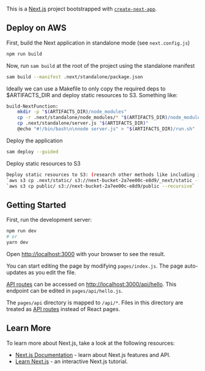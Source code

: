 This is a [Next.js](https://nextjs.org/) project bootstrapped with [`create-next-app`](https://github.com/vercel/next.js/tree/canary/packages/create-next-app).

## Deploy on AWS

First, build the Next application in standalone mode (see `next.config.js`)

```bash
npm run build
```

Now, run `sam build` at the root of the project using the standalone manifest

```bash
sam build --manifest .next/standalone/package.json
```

Ideally we can use a Makefile to only copy the required deps to $ARTIFACTS_DIR and deploy static resources to S3.  Something like:

```bash
build-NextFunction:
	mkdir -p "$(ARTIFACTS_DIR)/node_modules"
	cp -r .next/standalone/node_modules/* "$(ARTIFACTS_DIR)/node_modules"
	cp .next/standalone/server.js "$(ARTIFACTS_DIR)"
	@echo "#!/bin/bash\n\nnode server.js" > "$(ARTIFACTS_DIR)/run.sh"
```

Deploy the application

```bash
sam deploy --guided
```

Deploy static resources to S3

```bash
Deploy static resources to S3: (research other methods like including in sam build Makefile)
`aws s3 cp .next/static/ s3://next-bucket-2a7ee00c-e8d9/_next/static --recursive`
`aws s3 cp public/ s3://next-bucket-2a7ee00c-e8d9/public --recursive`
```

## Getting Started

First, run the development server:

```bash
npm run dev
# or
yarn dev
```

Open [http://localhost:3000](http://localhost:3000) with your browser to see the result.

You can start editing the page by modifying `pages/index.js`. The page auto-updates as you edit the file.

[API routes](https://nextjs.org/docs/api-routes/introduction) can be accessed on [http://localhost:3000/api/hello](http://localhost:3000/api/hello). This endpoint can be edited in `pages/api/hello.js`.

The `pages/api` directory is mapped to `/api/*`. Files in this directory are treated as [API routes](https://nextjs.org/docs/api-routes/introduction) instead of React pages.

## Learn More

To learn more about Next.js, take a look at the following resources:

- [Next.js Documentation](https://nextjs.org/docs) - learn about Next.js features and API.
- [Learn Next.js](https://nextjs.org/learn) - an interactive Next.js tutorial.
